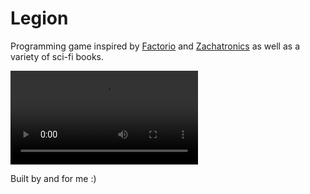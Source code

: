# Legion

Programming game inspired by [Factorio][1] and [Zachatronics][2] as well as a
variety of sci-fi books.

<div><video controls src="https://user-images.githubusercontent.com/652873/194987122-9fe227f2-0c53-4f69-87f1-add284ebec0a.mp4" ></video></div>

Built by and for me :)

[1]: https://www.factorio.com/
[2]: https://www.zachtronics.com/
